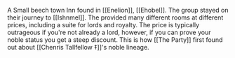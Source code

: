 A Small beech town Inn found in [[Enelion]], [[Ehobel]]. The group stayed on their journey to [[Ishnmel]]. The provided many different rooms at different prices, including a suite for lords and royalty. The price is typically outrageous if you're not already a lord, however, if you can prove your noble status you get a steep discount. This is how [[The Party]] first found out about [[Chenris Tallfellow ‡]]'s noble lineage. 